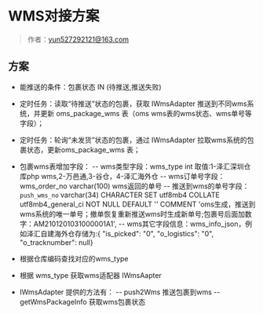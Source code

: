 # WMS对接方案

> 作者：yun527292121@163.com

## 方案

- 能推送的条件：包裹状态 IN (待推送,推送失败)
- 定时任务：读取“待推送”状态的包裹，获取 IWmsAdapter 推送到不同wms系统，并更新 oms_package_wms 表（oms wms表的wms状态、wms单号等字段）；

- 定时任务：轮询“未发货”状态的包裹，通过 IWmsAdapter 拉取wms系统的包裹状态，更新oms_package_wms 表；

- 包裹wms表增加字段：
-- wms类型字段：wms_type int  取值:1-泽汇深圳仓库php wms,2-万邑通,3-谷仓，4-泽汇海外仓
-- wms订单号字段：wms_order_no varchar(100)  wms返回的单号
-- 推送到wms的单号字段：`push_wms_no` varchar(34) CHARACTER SET utf8mb4 COLLATE utf8mb4_general_ci NOT NULL DEFAULT '' COMMENT 'oms生成，推送到wms系统的唯一单号；撤单恢复重新推送wms时生成新单号;包裹号后面加数字：AM2101201031000001A1',
-- wms其它字段信息：wms_info_json，例如泽汇自建海外仓存储为:{    "is_picked": "0",    "o_logistics": "0",    "o_tracknumber": null}


- 根据仓库编码查找对应的wms_type

- 根据 wms_type 获取wms适配器 IWmsAapter
- IWmsAdapter 提供的方法有：
-- push2Wms	推送包裹到wms
-- getWmsPackageInfo  获取wms包裹状态